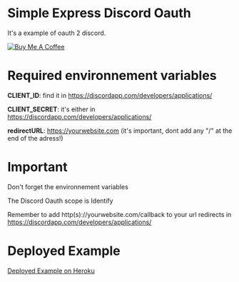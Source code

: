# Simple Express Discord Oauth

It's a example of oauth 2 discord.


[![Buy Me A Coffee](https://www.buymeacoffee.com/assets/img/custom_images/orange_img.png)](https://www.buymeacoffee.com/saravenpi)

# Required environnement variables

**CLIENT_ID**: find it in https://discordapp.com/developers/applications/

**CLIENT_SECRET**: it's either in https://discordapp.com/developers/applications/

**redirectURL**: https://yourwebsite.com (it's important, dont add any "/" at the end of the adress!)

# Important

Don't forget the environnement variables

The Discord Oauth scope is Identify

Remember to add http(s)://yourwebsite.com/callback to your url redirects in https://discordapp.com/developers/applications/

# Deployed Example

[Deployed Example on Heroku](https://discord-oauth-example.herokuapp.com)
